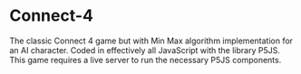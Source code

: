 # Connect-4
The classic Connect 4 game but with Min Max algorithm implementation for an AI character. Coded in effectively all JavaScript with the library P5JS. This game requires a live server to run the necessary P5JS components.
